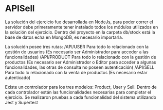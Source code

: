 # APISell
La solución del ejercicio fue desarrollada en NodeJs, para poder correr el servidor debe primeramente tener instalado todos los módulos utilizados en la solución del ejercicio. Dentro del proyecto en la carpeta db/stock está la base de datos echa en MongoDB, es necesario importarla.

La solución posee tres rutas:
/API/USER Para todo lo relacionado con la gestión de usuarios (Es necesario ser Administrador para acceder a las funcionalidades)
/API/PRODUCT Para todo lo relacionado con la gestión de productos (Es necesario ser Administrador o Editor para acceder a algunas funcionalidades, las otras de consulta no poseen autenticación)
/API/SELL Para todo lo relacionado con la venta de productos (Es necesario estar autenticado)

Existe un controlador para los tres modelos: Product, User y Sell. Dentro de cada controlador están las funcionalidades necesarias para completar el ejercicio.
Se realizaron pruebas a cada funcionalidad del sistema utilizando Jest y Supertest
